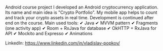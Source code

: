 Android course project
I developed an Android cryptocurrency application. Its name and main idea is "Crypto Portfolio". My mobile app helps to count and track your crypto assets in real time. Development is continued after end on the course.
Main used tools:
✔ Java
✔ MVVM pattern
✔ Fragments (one activity app)
✔ Room + RxJava for database
✔ OkHTTP + RxJava for API
✔ Mockito and Expresso
✔ Animations
 
LinkedIn: https://www.linkedin.com/in/vladislav-popkov/
